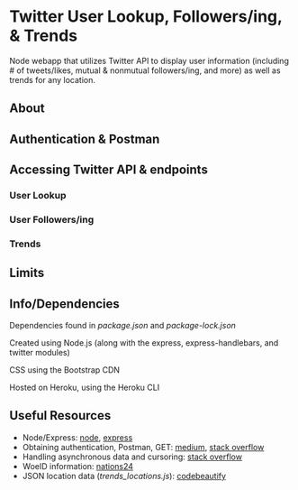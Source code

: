 # Twitter User Lookup, Followers/ing, & Trends
Node webapp that utilizes Twitter API to display user information (including # of tweets/likes, mutual & nonmutual followers/ing, and more) as well as trends for any location.


## About



## Authentication & Postman


## Accessing Twitter API & endpoints


### User Lookup

### User Followers/ing

### Trends


## Limits

## Info/Dependencies
Dependencies found in *package.json* and *package-lock.json*

Created using Node.js (along with the express, express-handlebars, and twitter modules)

CSS using the Bootstrap CDN

Hosted on Heroku, using the Heroku CLI




## Useful Resources
- Node/Express: [node](https://www.youtube.com/watch?v=fBNz5xF-Kx4&list=PLrqKr-xuh9fc2M5R8sOOXc4efwT4wd4fN&index=1), [express](https://www.youtube.com/watch?v=L72fhGm1tfE&list=PLrqKr-xuh9fc2M5R8sOOXc4efwT4wd4fN&index=2)
- Obtaining authentication, Postman, GET: [medium](https://medium.com/@federicojordn/simplertapp-twitter-search-api-with-node-js-29e4664db299), [stack overflow](https://stackoverflow.com/questions/45078952/twitter-api-application-only-authentication)
- Handling asynchronous data and cursoring: [stack overflow](https://stackoverflow.com/questions/28008897/node-js-twitter-api-cursors)
- WoeID information: [nations24](https://nations24.com/)
- JSON location data (*trends_locations.js*): [codebeautify](https://codebeautify.org/jsonviewer/cbe97376)

